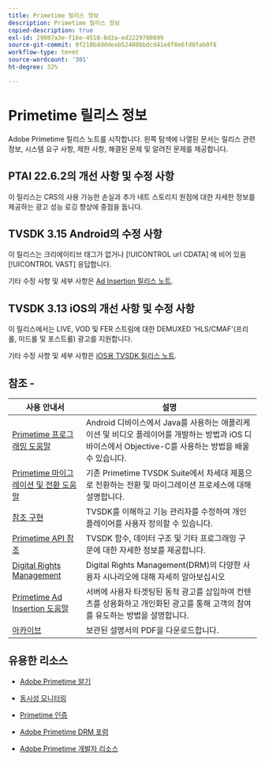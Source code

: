 ```yaml
---
title: Primetime 릴리스 정보
description: Primetime 릴리스 정보
copied-description: true
exl-id: 29087a3e-f16e-4510-8d3a-ed2229700899
source-git-commit: 9f218bddddeab52480bbdcd41e8f0e6fd0fab0f8
workflow-type: tm+mt
source-wordcount: '301'
ht-degree: 32%

---
```


# Primetime 릴리스 정보

Adobe Primetime 릴리스 노트를 시작합니다. 왼쪽 탐색에 나열된 문서는 릴리스 관련 정보, 시스템 요구 사항, 제한 사항, 해결된 문제 및 알려진 문제를 제공합니다.

## PTAI 22.6.2의 개선 사항 및 수정 사항

이 릴리스는 CRS의 사용 가능한 손실과 추가 네트 스토리지 원점에 대한 자세한 정보를 제공하는 광고 성능 로깅 향상에 중점을 둡니다.

## TVSDK 3.15 Android의 수정 사항

이 릴리스는 크리에이티브 태그가 없거나 [!UICONTROL url CDATA] 에 비어 있음 [!UICONTROL VAST] 응답합니다.

기타 수정 사항 및 세부 사항은 [Ad Insertion 릴리스 노트](/help/release-notes/ptai-21x-release-notes.md).

## TVSDK 3.13 iOS의 개선 사항 및 수정 사항

이 릴리스에서는 LIVE, VOD 및 FER 스트림에 대한 DEMUXED &#39;HLS/CMAF&#39;(프리롤, 미드롤 및 포스트롤) 광고를 지원합니다.

기타 수정 사항 및 세부 사항은 [iOS용 TVSDK 릴리스 노트](../release-notes/tvsdk-3x-ios.md).

## 참조 -

| 사용 안내서 | 설명 |
|--- |--- |
| [Primetime 프로그래밍 도움말](/help/programming/home.md) | Android 디바이스에서 Java를 사용하는 애플리케이션 및 비디오 플레이어를 개발하는 방법과 iOS 디바이스에서 Objective-C를 사용하는 방법을 배울 수 있습니다. |
| [Primetime 마이그레이션 및 전환 도움말](/help/migration-guides/home.md) | 기존 Primetime TVSDK Suite에서 차세대 제품으로 전환하는 전환 및 마이그레이션 프로세스에 대해 설명합니다. |
| [참조 구현](/help/android-reference-implementation/home.md) | TVSDK를 이해하고 기능 관리자를 수정하여 개인 플레이어를 사용자 정의할 수 있습니다. |
| [Primetime API 참조](/help/reference/api-references.md) | TVSDK 함수, 데이터 구조 및 기타 프로그래밍 구문에 대한 자세한 정보를 제공합니다. |
| [Digital Rights Management](/help/digital-rights-management/home.md) | Digital Rights Management(DRM)의 다양한 사용자 시나리오에 대해 자세히 알아보십시오 |
| [Primetime Ad Insertion 도움말](/help/primetime-ad-insertion/home.md) | 서버에 사용자 타겟팅된 동적 광고를 삽입하여 컨텐츠를 상용화하고 개인화된 광고를 통해 고객의 참여를 유도하는 방법을 설명합니다. |
| [아카이브](https://helpx.adobe.com/primetime/archives.html) | 보관된 설명서의 PDF을 다운로드합니다. |

## 유용한 리소스

* [Adobe Primetime 알기](https://www.adobe.com/in/marketing/primetime.html)

* [동시성 모니터링](https://tve.helpdocsonline.com/concurrency-monitoring-introduction)

* [Primetime 인증](https://tve.helpdocsonline.com/home)

* [Adobe Primetime DRM 포럼](https://forums.adobe.com/community/adobe_access)

* [Adobe Primetime 개발자 리소스](https://www.adobe.com/devnet/primetime.html)
